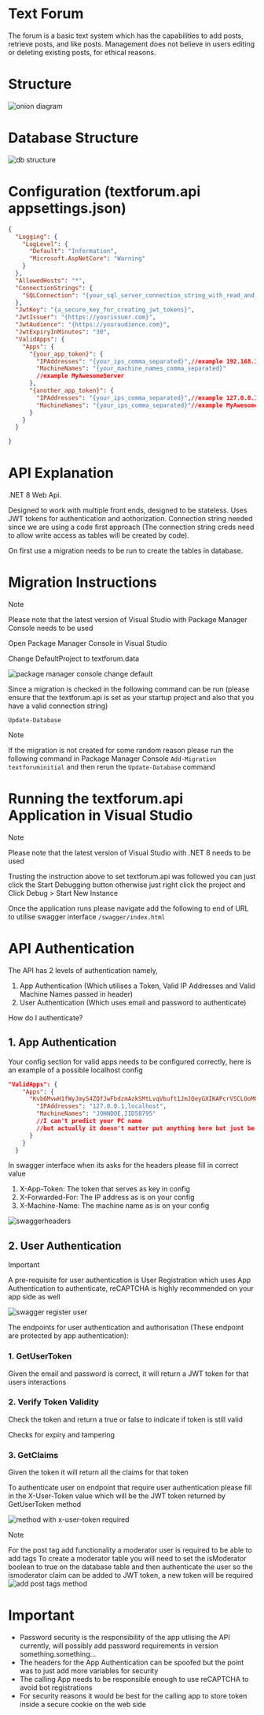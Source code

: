 
# Text Forum

The forum is a basic text system which has the capabilities to add posts, retrieve posts, and like posts. Management does not believe in users editing or deleting existing posts, for ethical reasons.

# Structure

![onion diagram](image-4.png)

# Database Structure

![db structure](image.png)

# Configuration (textforum.api appsettings.json)

```json
{
  "Logging": {
    "LogLevel": {
      "Default": "Information",
      "Microsoft.AspNetCore": "Warning"
    }
  },
  "AllowedHosts": "*",
  "ConnectionStrings": {
    "SQLConnection": "{your_sql_server_connection_string_with_read_and_write_permissions}"
  },
  "JwtKey": "{a_secure_key_for_creating_jwt_tokens}",
  "JwtIssuer": "{https://yourissuer.com}",
  "JwtAudience": "{https://youraudience.com}",
  "JwtExpiryInMinutes": "30",
  "ValidApps": {
    "Apps": {
      "{your_app_token}": {
        "IPAddresses": "{your_ips_comma_separated}",//example 192.168.1.1
        "MachineNames": "{your_machine_names_comma_separated}"
        //example MyAwesomeServer
      },
      "{another_app_token}": {
        "IPAddresses": "{your_ips_comma_separated}",//example 127.0.0.1,localhost
        "MachineNames": "{your_ips_comma_separated}"//example MyAwesomeLocalPC
      }
    }
  }

}

```

# API Explanation

.NET 8 Web Api.

Designed to work with multiple front ends, designed to be stateless. Uses JWT tokens for authentication and aothorization. Connection string needed since we are using a code first approach (The connection string creds need to allow write access as tables will be created by code). 

On first use a migration needs to be run to create the tables in database. 

# Migration Instructions

>[!Note]
> Please note that the latest version of Visual Studio with Package Manager Console needs to be used

Open Package Manager Console in Visual Studio

Change DefaultProject to textforum.data

![package manager console change default](image-5.png)

Since a migration is checked in the following command can be run (please ensure that the textforum.api is set as your startup project and also that you have a valid connection string)
```
Update-Database
```

> [!NOTE]  
> If the migration is not created for some random reason please run the following command in Package Manager Console ```Add-Migration textforuminitial``` and then rerun the ```Update-Database``` command

# Running the textforum.api Application in Visual Studio

>[!Note]
> Please note that the latest version of Visual Studio with .NET 8 needs to be used

Trusting the instruction above to set textforum.api was followed you can just click the Start Debugging button otherwise just right click the project and Click Debug > Start New Instance 

Once the application runs please navigate add the following to end of URL to utilise swagger interface ```/swagger/index.html```

# API Authentication

The API has 2 levels of authentication namely, 
1. App Authentication (Which utilises a Token, Valid IP Addresses and Valid Machine Names passed in header) 
2. User Authentication (Which uses email and password to authenticate)

How do I authenticate?
## 1. App Authentication

Your config section for valid apps needs to be configured correctly, here is an example of a possible localhost config 

```json
"ValidApps": {
    "Apps": {
      "Kvb6MvwH1fWyJmyS4ZQfJwFbdzmAzkSMtLvqVbuft1JmJQeyGXIKAPcrVSCLOoMC": {
        "IPAddresses": "127.0.0.1,localhost",
        "MachineNames": "JOHNDOE,IID58795"
        //I can't predict your PC name 
        //but actually it doesn't matter put anything here but just be consistent
      }
    }
  }
```

In swagger interface when its asks for the headers please fill in correct value
1. X-App-Token: The token that serves as key in config
2. X-Forwarded-For: The IP address as is on your config
3. X-Machine-Name: The machine name as is on your config

![swaggerheaders](image-6.png)

## 2. User Authentication

> [!IMPORTANT]
> A pre-requisite for user authentication is User Registration which uses App Authentication to authenticate, reCAPTCHA is highly recommended on your app side as well
> 
> ![swagger register user](image-7.png)

The endpoints for user authentication and authorisation (These endpoint are protected by app authentication):

### 1. GetUserToken
Given the email and password is correct, it will return a JWT token for that users interactions

### 2. Verify Token Validity

Check the token and return a true or false to indicate if token is still valid

Checks for expiry and tampering

### 3. GetClaims

Given the token it will return all the claims for that token

To authenticate user on endpoint that require user authentication please fill in the X-User-Token value which will be the JWT token returned by GetUserToken method

![method with x-user-token required](image-8.png)

> [!NOTE]
> For the post tag add functionality a moderator user is required to be able to add tags
> To create a moderator table you will need to set the isModerator boolean to true on the database table and then authenticate the user so the ismoderator claim can be added to JWT token, a new token will be required
> ![add post tags method](image-9.png)

# Important 

* Password security is the responsibility of the app utlising the API currently, will possibly add password requirements in version something.something...
* The headers for the App Authentication can be spoofed but the point was to just add more variables for security 
* The calling App needs to be responsible enough to use reCAPTCHA to avoid bot registrations
* For security reasons it would be best for the calling app to store token inside a secure cookie on the web side